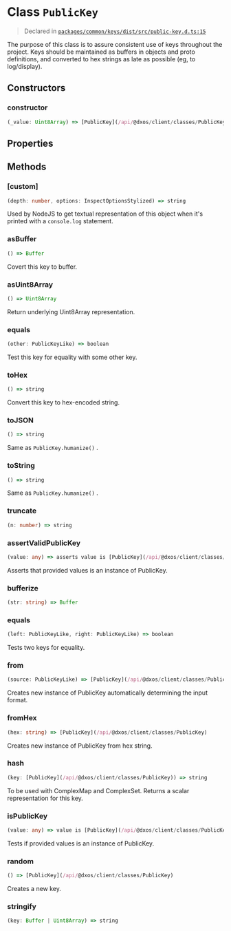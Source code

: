 # Class `PublicKey`
> Declared in [`packages/common/keys/dist/src/public-key.d.ts:15`]()


The purpose of this class is to assure consistent use of keys throughout the project.
Keys should be maintained as buffers in objects and proto definitions, and converted to hex
strings as late as possible (eg, to log/display).

## Constructors
### constructor
```ts
(_value: Uint8Array) => [PublicKey](/api/@dxos/client/classes/PublicKey)
```

## Properties


## Methods
### [custom]
```ts
(depth: number, options: InspectOptionsStylized) => string
```
Used by NodeJS to get textual representation of this object when it's printed with a  `console.log`  statement.
### asBuffer
```ts
() => Buffer
```
Covert this key to buffer.
### asUint8Array
```ts
() => Uint8Array
```
Return underlying Uint8Array representation.
### equals
```ts
(other: PublicKeyLike) => boolean
```
Test this key for equality with some other key.
### toHex
```ts
() => string
```
Convert this key to hex-encoded string.
### toJSON
```ts
() => string
```
Same as  `PublicKey.humanize()` .
### toString
```ts
() => string
```
Same as  `PublicKey.humanize()` .
### truncate
```ts
(n: number) => string
```
### assertValidPublicKey
```ts
(value: any) => asserts value is [PublicKey](/api/@dxos/client/classes/PublicKey)
```
Asserts that provided values is an instance of PublicKey.
### bufferize
```ts
(str: string) => Buffer
```
### equals
```ts
(left: PublicKeyLike, right: PublicKeyLike) => boolean
```
Tests two keys for equality.
### from
```ts
(source: PublicKeyLike) => [PublicKey](/api/@dxos/client/classes/PublicKey)
```
Creates new instance of PublicKey automatically determining the input format.
### fromHex
```ts
(hex: string) => [PublicKey](/api/@dxos/client/classes/PublicKey)
```
Creates new instance of PublicKey from hex string.
### hash
```ts
(key: [PublicKey](/api/@dxos/client/classes/PublicKey)) => string
```
To be used with ComplexMap and ComplexSet.
Returns a scalar representation for this key.
### isPublicKey
```ts
(value: any) => value is [PublicKey](/api/@dxos/client/classes/PublicKey)
```
Tests if provided values is an instance of PublicKey.
### random
```ts
() => [PublicKey](/api/@dxos/client/classes/PublicKey)
```
Creates a new key.
### stringify
```ts
(key: Buffer | Uint8Array) => string
```
